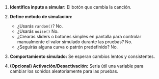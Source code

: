 1.  **Identifica inputs a simular:** El botón que cambia la canción.
2.  **Define método de simulación:**
    *   ¿Usarás `random()`? No.
    *   ¿Usarás `noise()` No.
    *   ¿Crearás sliders o botones simples en pantalla para controlar manualmente el valor simulado durante las pruebas? No.
    *   ¿Seguirás alguna curva o patrón predefinido? No.
3.  **Comportamiento simulado:** Se esperan cambios lentos y consistentes.

7.  **(Opcional) Activación/Desactivación:** Seria útil una variable para cambiar los sonidos aleatoriamente para las pruebas.
